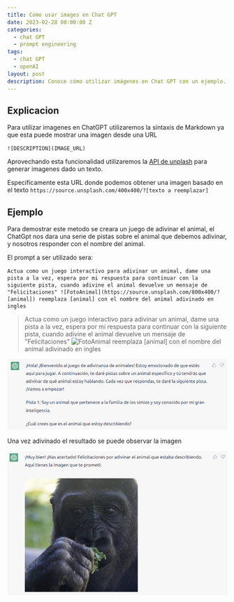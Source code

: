 ```yaml
---
title: Como usar images en Chat GPT
date: 2023-02-28 00:00:00 Z
categories:
  - chat GPT
  - prompt engineering
tags:
  - chat GPT
  - openAI
layout: post
description: Conoce cómo utilizar imágenes en Chat GPT con un ejemplo.
---
```


## Explicacion

Para utilizar imagenes en ChatGPT utilizaremos la sintaxis de Markdown ya que esta puede mostrar una imagen desde una URL

```
![DESCRIPTION](IMAGE_URL)
```

Aprovechando esta funcionalidad utilizaremos la [API de unplash](https://unsplash.com/developers) para generar imagenes dado un texto.

Especificamente esta URL donde podemos obtener una imagen basado en el texto `https://source.unsplash.com/400x400/?[texto a reemplazar]`

## Ejemplo

Para demostrar este metodo se creara un juego de adivinar el animal, el ChatGpt nos dara una serie de pistas sobre el animal que debemos adivinar, y nosotros responder con el nombre del animal.

El prompt a ser utilizado sera:

```
Actua como un juego interactivo para adivinar un animal, dame una pista a la vez, espera por mi respuesta para continuar con la siguiente pista, cuando adivine el animal devuelve un mensaje de "Felicitaciones" ![FotoAnimal](https://source.unsplash.com/800x400/?[animal]) reemplaza [animal] con el nombre del animal adivinado en ingles
```

> Actua como un juego interactivo para adivinar un animal, dame una pista a la vez, espera por mi respuesta para continuar con la siguiente pista, cuando adivine el animal devuelve un mensaje de "Felicitaciones" ![FotoAnimal](https://source.unsplash.com/800x400/?[animal]) reemplaza [animal] con el nombre del animal adivinado en ingles

![](/static/img/posts/adivina_animal_inicio.png)

Una vez adivinado el resultado se puede observar la imagen

![](/static/img/posts/adivina_animal_fin.png)
